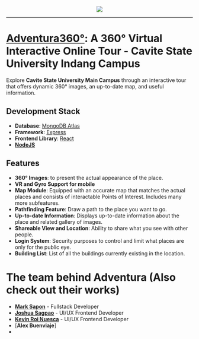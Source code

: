 <div align="center">
	<img src="https://github.com/user-attachments/assets/b83f9237-a651-4d2a-b156-1dfebe4357b2">
</div>

-----
# [Adventura360°](https://adventura360.kabsu.me): A 360° Virtual Interactive Online Tour - Cavite State University Indang Campus

Explore **Cavite State University Main Campus** through an interactive tour that offers dynamic 360° images, an up-to-date map, and useful information.


## Development Stack

- **Database**: [MongoDB Atlas](https://www.mongodb.com/products/platform/atlas-database)
- **Framework**: [Express](https://expressjs.com)
- **Frontend Library**: [React](https://react.dev)
- **[NodeJS](https://builtin.com/software-engineering-perspectives/nodejs#:~:text=js%20is%20not%20a%20framework,inserting%20the%20code%20into%20HTML.)**


## Features
- **360° Images**: to present the actual appearance of the place.
- **VR and Gyro Support for mobile**
- **Map Module**: Equipped with an accurate map that matches the actual places and consists of interactable Points of Interest. Includes many more subfeatures.
- **Pathfinding Feature**: Draw a path to the place you want to go.
- **Up-to-date Information**: Displays up-to-date information about the place and related gallery of images.
- **Shareable View and Location**: Ability to share what you see with other people.
- **Login System**: Security purposes to control and limit what places are only for the public eye.
- **Building List**: List of all the buildings currently existing in the location.

# The team behind Adventura (Also check out their works)
- [**Mark Sapon**](https://github.com/marksapon) - Fullstack Developer
- [**Joshua Sagpao**](https://github.com/JoshuaSagpao) - UI/UX Frontend Developer
- [**Kevin Roi Nuesca**](https://github.com/tfudoinkebs) - UI/UX Frontend Developer
- [**Alex Buenviaje**] 
- 
